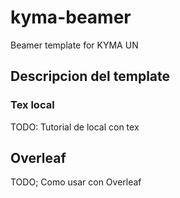 
# kyma-beamer
Beamer template for KYMA UN 

## Descripcion del template 

### Tex local 
TODO: Tutorial de local con tex 

## Overleaf 
TODO; Como usar con Overleaf 

